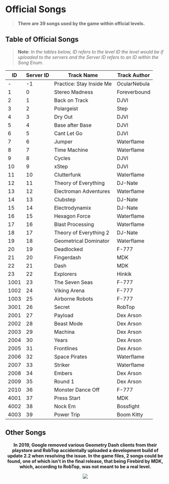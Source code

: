 # Official Songs

> **There are 39 songs used by the game within official levels.**


## Table of Official Songs

> **Note**: *In the tables below, ID refers to the level ID the level would be if uploaded to the servers and the Server ID refers to an ID within the Song Enum.*

|  ID  | Server ID |       Track Name         | Track Author |
|------|-----------|--------------------------|--------------|
| -    | -1        | Practice: Stay Inside Me | OcularNebula |
| 1    | 0         | Stereo Madness           | Foreverbound |
| 2    | 1         | Back on Track            | DJVI         |
| 3    | 2         | Polargeist               | Step         |
| 4    | 3         | Dry Out                  | DJVI         |
| 5    | 4         | Base after Base          | DJVI         |
| 6    | 5         | Cant Let Go              | DJVI         |
| 7    | 6         | Jumper                   | Waterflame   |
| 8    | 7         | Time Machine             | Waterflame   |
| 9    | 8         | Cycles                   | DJVI         |
| 10   | 9         | xStep                    | DJVI         |
| 11   | 10        | Clutterfunk              | Waterflame   |
| 12   | 11        | Theory of Everything     | DJ-Nate      |
| 13   | 12        | Electroman Adventures    | Waterflame   |
| 14   | 13        | Clubstep                 | DJ-Nate      |
| 15   | 14        | Electrodynamix           | DJ-Nate      |
| 16   | 15        | Hexagon Force            | Waterflame   |
| 17   | 16        | Blast Processing         | Waterflame   |
| 18   | 17        | Theory of Everything 2   | DJ-Nate      |
| 19   | 18        | Geometrical Dominator    | Waterflame   |
| 20   | 19        | Deadlocked               | F-777        |
| 21   | 20        | Fingerdash               | MDK          |
| 22   | 21        | Dash                     | MDK          |
| 23   | 22        | Explorers                | Hinkik       |
| 1001 | 23        | The Seven Seas           | F-777        |
| 1002 | 24        | Viking Arena             | F-777        |
| 1003 | 25        | Airborne Robots          | F-777        |
| 3001 | 26        | Secret                   | RobTop       |
| 2001 | 27        | Payload                  | Dex Arson    |
| 2002 | 28        | Beast Mode               | Dex Arson    |
| 2003 | 29        | Machina                  | Dex Arson    |
| 2004 | 30        | Years                    | Dex Arson    |
| 2005 | 31        | Frontlines               | Dex Arson    |
| 2006 | 32        | Space Pirates            | Waterflame   |
| 2007 | 33        | Striker                  | Waterflame   |
| 2008 | 34        | Embers                   | Dex Arson    |
| 2009 | 35        | Round 1                  | Dex Arson    |
| 2010 | 36        | Monster Dance Off        | F-777        |
| 4001 | 37        | Press Start              | MDK          |
| 4002 | 38        | Nock Em                  | Bossfight    |
| 4003 | 39        | Power Trip               | Boom Kitty   |

## Other Songs


<link rel="stylesheet" href="stylesheets/imageStyles.css">

<center>

**In 2019, Google removed various Geometry Dash clients from their playstore and RobTop accidentally uploaded a development build of update 2.2 when resolving the issue. In the game files, 2 songs could be found, one of which isn't in the final release, that being Firebird by MDK, which, according to RobTop, was not meant to be a real level.**

<img src="https://raw.githubusercontent.com/Wyliemaster/gddocs/master/assets/screenshots/leaked_songs.png" class="admin">

</center>

